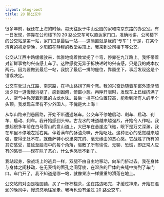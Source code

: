 ```yaml
---
layout: blog-post
title: 20 路公交车
---
```


很多年前，我还在上海的时候，每天往返于中山公园的家和南京东路的办公室。有一日发现，停靠在公司楼下的 20 路公交车可以直达家门口。准确地讲，公司楼下的公交站是第一站，家门口是最后一站——这简直就是我的“专车”！于是，在某个清爽的初夏傍晚，夕阳照在静穆的教堂尖顶上，我来到公司楼下等公交。

公交从江西中路缓缓驶来，优雅地绕着教堂拐了个弯，停靠在九江路上。我怀带着对新鲜事物的兴奋感上车了。这种感觉无异于拆快递时的兴奋感，只是我的成本仅两元。因为要做到最后一站，我挑了最后一排的座位，靠窗坐下，事后发现这是个错误决定。

公交车驶过九江路、南京路，在华山路拐了两个弯。我的兴奋劲随着车窗外逐渐暗淡夕阳一道慢慢消褪了，感到困倦，倚窗小憩。再睁开眼时，发现车上已经挤满了人，空气中弥漫着刺鼻的古龙水味。最后一排座位位置较高，能看到所有人的半个头顶。我发现车里有不少外国人，不愧是大上海！

从华山路来到愚园路，开始不断遭遇堵车。公交车不停地启动、刹车、启动、刹车、启动、刹车。我开始感到头晕。古龙水的味道越来越强烈，开始令人作呕。我想起很多年前在白马雪山的盘山道上，大巴车在悬崖边飞驰，眼下是万丈深渊，我在车里不停地左摇右晃，伴着满车的酥油茶味，开始呕吐。这种恶心的感觉越来越强，变得无处不在。就像萨特小说里突兀的、毫无缘由的恶心感。它战胜了所有的其它感受，蔓延至脑海中的每个角落，驱散了所有愉悦、无聊、恐慌，即正常人应有的感觉——现在除了恶心，什么也感觉不到了。

我站起身，像战场上的逃兵一样，双腿不由自主地移动，向车门挤过去。我在身体与身体之间移动，在无表情的面孔之间穿梭，在温热的尸体的夹缝中挤到了车门口。车门开了，我不知道是哪一站，就像果冻一样重重的滑落在地上。

公交站的对面是桂圆铺，买了一杯柠檬茶，坐在路边喝完，才缓过神来。开始在温润的晚风中，慢悠悠地往家走。我再也没有坐过 20 路公交车。

